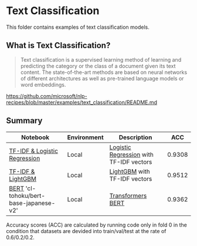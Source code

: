 # Text Classification

This folder contains examples of text classification models.

## What is Text Classification?

>Text classification is a supervised learning method of learning and predicting the category or the class of a document given its text content.
>The state-of-the-art methods are based on neural networks of different architectures as well as pre-trained language models or word embeddings.

https://github.com/microsoft/nlp-recipes/blob/master/examples/text_classification/README.md

## Summary

|Notebook|Environment|Description|ACC|
|---|---|---|---|
|[TF-IDF & Logistic Regression](tfidf_logistic_regression.py)|Local| [Logistic Regression](https://scikit-learn.org/stable/modules/generated/sklearn.linear_model.LogisticRegression.html) with TF-IDF vectors | 0.9308 |
|[TF-IDF & LightGBM](tfidf_lgbm.py)|Local| [LightGBM](https://github.com/microsoft/LightGBM) with TF-IDF vectors | 0.9512 |
|[BERT](run_bert.py) 'cl-tohoku/bert-base-japanese-v2' |Local| [Transformers BERT](https://github.com/huggingface/transformers) | 0.9362 |

Accuracy scores (ACC) are calculated by running code only in fold 0 in the condition that datasets are devided into train/val/test at the rate of 0.6/0.2/0.2.
